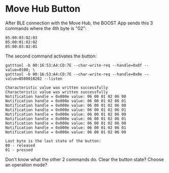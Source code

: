 # Move Hub Button

After BLE connection with the Move Hub, the BOOST App sends this 3 commands where the 4th byte is "02":

```
05:00:03:02:03
05:00:01:02:02
05:00:03:02:01
```

The second command activates the button:

```
gatttool -b 00:16:53:A4:CD:7E --char-write-req --handle=0x0f --value=0100; \
gatttool -b 00:16:53:A4:CD:7E --char-write-req --handle=0x0e --value=0500010202 --listen

Characteristic value was written successfully
Characteristic value was written successfully
Notification handle = 0x000e value: 06 00 01 02 06 00 
Notification handle = 0x000e value: 06 00 01 02 06 01 
Notification handle = 0x000e value: 06 00 01 02 06 00 
Notification handle = 0x000e value: 06 00 01 02 06 01 
Notification handle = 0x000e value: 06 00 01 02 06 00 
Notification handle = 0x000e value: 06 00 01 02 06 01 
Notification handle = 0x000e value: 06 00 01 02 06 00 
Notification handle = 0x000e value: 06 00 01 02 06 01 
Notification handle = 0x000e value: 06 00 01 02 06 00 

Last byte is the last state of the button:
00 - released
01 - pressed
```

Don't know what the other 2 commands do. Clear the button state? Choose an operation mode?
